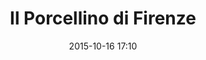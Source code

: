 ---
title: Il Porcellino di Firenze
layout: post
date: 2015-10-16 17:10
numero: 61
image: 61_porcellino.png
thumb: 61_porcellino.svg

wiki: https://it.wikipedia.org/wiki/Fontana_del_Porcellino
source: https://commons.wikimedia.org/wiki/File:Porcellino_di_pietro_tacca,_originale_02.JPG
source-name: Wikimedia Commons

museum-link: http://museicivicifiorentini.comune.fi.it/bardini
museum-name: al Museo Bardini

frame-osm: '<iframe width="100%" height="350" frameborder="0" scrolling="no" marginheight="0" marginwidth="0" src="http://www.openstreetmap.org/export/embed.html?bbox=11.257309019565582%2C43.764312527983456%2C11.258813738822937%2C43.765627782523026&amp;layer=mapnik&amp;marker=43.764970158867975%2C11.25806137919426" style="border: 1px solid black"></iframe><br/><small><a href="http://www.openstreetmap.org/?mlat=43.76497&amp;mlon=11.25806#map=19/43.76497/11.25806">Visualizza mappa ingrandita</a></small>>'

autore: luca corsato
social-autore: https://twitter.com/lucacorsato
social-idea: https://twitter.com/lucacorsato
idea: luca corsato
tags:
- donna
- Museo Bardini
- id. corsato
---